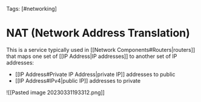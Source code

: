 Tags: [#networking]

# NAT (Network Address Translation)

This is a service typically used in [[Network Components#Routers|routers]] that maps one set of [[IP Address|IP addresses]] to another set of IP addresses:

- [[IP Address#Private IP Address|private IP]] addresses to public
- [[IP Address#IPv4|public IP]] addresses to private

![[Pasted image 20230331193312.png]]